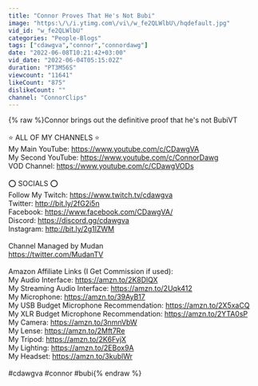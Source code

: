 ```yaml
---
title: "Connor Proves That He's Not Bubi"
image: "https:\/\/i.ytimg.com\/vi\/w_fe2QLWlbU\/hqdefault.jpg"
vid_id: "w_fe2QLWlbU"
categories: "People-Blogs"
tags: ["cdawgva","connor","connordawg"]
date: "2022-06-08T10:21:42+03:00"
vid_date: "2022-06-04T05:15:02Z"
duration: "PT3M56S"
viewcount: "11641"
likeCount: "875"
dislikeCount: ""
channel: "ConnorClips"
---
```

{% raw %}Connor brings out the definitive proof that he's not BubiVT<br /><br />⭐ ALL OF MY CHANNELS ⭐<br />My Main YouTube: <a rel="nofollow" target="blank" href="https://www.youtube.com/c/CDawgVA">https://www.youtube.com/c/CDawgVA</a><br />My Second YouTube: <a rel="nofollow" target="blank" href="https://www.youtube.com/c/ConnorDawg">https://www.youtube.com/c/ConnorDawg</a><br />VOD Channel: <a rel="nofollow" target="blank" href="https://www.youtube.com/c/CDawgVODs">https://www.youtube.com/c/CDawgVODs</a><br /><br />⭕ SOCIALS ⭕<br />Follow My Twitch: <a rel="nofollow" target="blank" href="https://www.twitch.tv/cdawgva">https://www.twitch.tv/cdawgva</a><br />Twitter: <a rel="nofollow" target="blank" href="http://bit.ly/2fG2i5n">http://bit.ly/2fG2i5n</a><br />Facebook: <a rel="nofollow" target="blank" href="https://www.facebook.com/CDawgVA/">https://www.facebook.com/CDawgVA/</a><br />Discord: <a rel="nofollow" target="blank" href="https://discord.gg/cdawgva">https://discord.gg/cdawgva</a><br />Instagram: <a rel="nofollow" target="blank" href="http://bit.ly/2g1IZWM">http://bit.ly/2g1IZWM</a><br /><br />Channel Managed by Mudan<br /><a rel="nofollow" target="blank" href="https://twitter.com/MudanTV">https://twitter.com/MudanTV</a><br /><br />Amazon Affiliate Links (I Get Commission if used):<br />My Audio Interface: <a rel="nofollow" target="blank" href="https://amzn.to/2K8DlQX">https://amzn.to/2K8DlQX</a><br />My Streaming Audio Interface: <a rel="nofollow" target="blank" href="https://amzn.to/2Uqk412">https://amzn.to/2Uqk412</a><br />My Microphone: <a rel="nofollow" target="blank" href="https://amzn.to/39AyB17">https://amzn.to/39AyB17</a><br />My USB Budget Microphone Recommendation: <a rel="nofollow" target="blank" href="https://amzn.to/2X5xaCQ">https://amzn.to/2X5xaCQ</a><br />My XLR Budget Microphone Recommendation: <a rel="nofollow" target="blank" href="https://amzn.to/2YTA0sP">https://amzn.to/2YTA0sP</a><br />My Camera: <a rel="nofollow" target="blank" href="https://amzn.to/3nmnVbW">https://amzn.to/3nmnVbW</a><br />My Lense: <a rel="nofollow" target="blank" href="https://amzn.to/2Mft7Re">https://amzn.to/2Mft7Re</a><br />My Tripod: <a rel="nofollow" target="blank" href="https://amzn.to/2K6FvjX">https://amzn.to/2K6FvjX</a><br />My Lighting: <a rel="nofollow" target="blank" href="https://amzn.to/2EBox9A">https://amzn.to/2EBox9A</a><br />My Headset: <a rel="nofollow" target="blank" href="https://amzn.to/3kublWr">https://amzn.to/3kublWr</a><br /><br />#cdawgva #connor #bubi{% endraw %}
